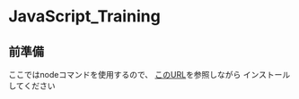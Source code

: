 # JavaScript_Training

## 前準備

ここではnodeコマンドを使用するので、
[このURL](../Install/Node_NPM/README.md)を参照しながら
インストールしてください

